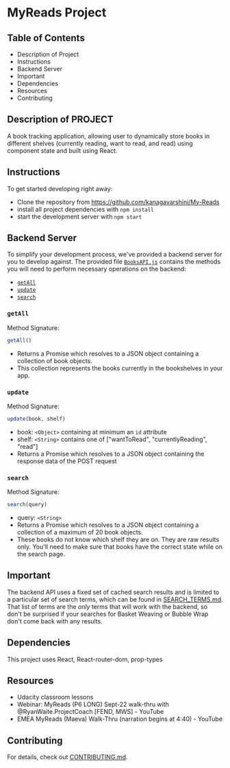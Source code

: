 # MyReads Project

## Table of Contents

+ Description of Project
+ Instructions
+ Backend Server
+ Important
+ Dependencies
+ Resources
+ Contributing

## Description of PROJECT

A book tracking application, allowing user to dynamically store books in different shelves (currently reading, want to read, and read) using component state and built using React.

## Instructions

To get started developing right away:
* Clone the repository from https://github.com/kanagavarshini/My-Reads
* install all project dependencies with `npm install`
* start the development server with `npm start`

## Backend Server

To simplify your development process, we've provided a backend server for you to develop against. The provided file [`BooksAPI.js`](src/BooksAPI.js) contains the methods you will need to perform necessary operations on the backend:

* [`getAll`](#getall)
* [`update`](#update)
* [`search`](#search)

### `getAll`

Method Signature:

```js
getAll()
```

* Returns a Promise which resolves to a JSON object containing a collection of book objects.
* This collection represents the books currently in the bookshelves in your app.

### `update`

Method Signature:

```js
update(book, shelf)
```

* book: `<Object>` containing at minimum an `id` attribute
* shelf: `<String>` contains one of ["wantToRead", "currentlyReading", "read"]  
* Returns a Promise which resolves to a JSON object containing the response data of the POST request

### `search`

Method Signature:

```js
search(query)
```

* query: `<String>`
* Returns a Promise which resolves to a JSON object containing a collection of a maximum of 20 book objects.
* These books do not know which shelf they are on. They are raw results only. You'll need to make sure that books have the correct state while on the search page.

## Important

The backend API uses a fixed set of cached search results and is limited to a particular set of search terms, which can be found in [SEARCH_TERMS.md](SEARCH_TERMS.md). That list of terms are the _only_ terms that will work with the backend, so don't be surprised if your searches for Basket Weaving or Bubble Wrap don't come back with any results.

## Dependencies

This project uses React, React-router-dom, prop-types

## Resources

+ Udacity classroom lessons
+ Webinar: MyReads (P6 LONG) Sept-22 walk-thru with @RyanWaite.ProjectCoach [FEND, MWS] - YouTube
+ EMEA MyReads (Maeva) Walk-Thru (narration begins at 4:40) - YouTube

## Contributing

For details, check out [CONTRIBUTING.md](CONTRIBUTING.md).
